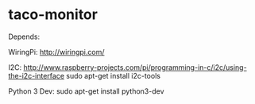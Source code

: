 # taco-monitor


Depends:

WiringPi:
http://wiringpi.com/

I2C:
http://www.raspberry-projects.com/pi/programming-in-c/i2c/using-the-i2c-interface
sudo apt-get install i2c-tools

Python 3 Dev:
sudo apt-get install python3-dev


